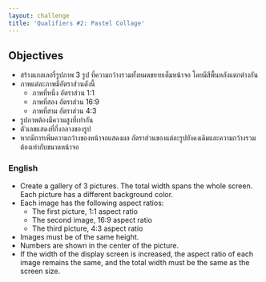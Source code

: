 ```yaml
---
layout: challenge
title: 'Qualifiers #2: Pastel Collage'
---
```


## Objectives

- สร้างแกลเลอรี่รูปภาพ 3 รูป ที่ความกว้างรวมทั้งหมดขยายเต็มหน้าจอ โดยมีสีพื้นหลังแตกต่างกัน
- ภาพแต่ละภาพมีอัตราส่วนดังนี้
  - ภาพที่หนึ่ง อัตราส่วน 1:1
  - ภาพที่สอง อัตราส่วน 16:9
  - ภาพที่สาม อัตราส่วน 4:3
- รูปภาพต้องมีความสูงที่เท่ากัน
- ตัวเลขแสดงที่กึ่งกลางของรูป
- หากมีการเพิ่มความกว้างของหน้าจอแสดงผล อัตราส่วนของแต่ละรูปยังคงเดิมและความกว้างรวมต้องเท่ากับขนาดหน้าจอ

### English

- Create a gallery of 3 pictures. The total width spans the whole screen. Each picture has a different background color.
- Each image has the following aspect ratios:
  - The first picture, 1:1 aspect ratio
  - The second image, 16:9 aspect ratio
  - The third picture, 4:3 aspect ratio
- Images must be of the same height.
- Numbers are shown in the center of the picture.
- If the width of the display screen is increased, the aspect ratio of each image remains the same, and the total width must be the same as the screen size.